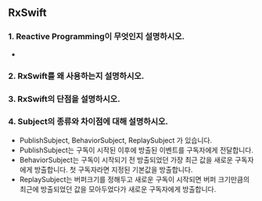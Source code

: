 ## RxSwift

### 1. Reactive Programming이 무엇인지 설명하시오.

-

### 2. RxSwift를 왜 사용하는지 설명하시오.
### 3. RxSwift의 단점을 설명하시오.
### 4. Subject의 종류와 차이점에 대해 설명하시오.

- PublishSubject, BehaviorSubject, ReplaySubject 가 있습니다.
- PublishSubject는 구독이 시작된 이후에 방출된 이벤트를 구독자에게 전달합니다.
- BehaviorSubject는 구독이 시작되기 전 방출되었던 가장 최근 값을 새로운 구독자에게 방출합니다. 첫 구독자라면 지정된 기본값을 방출합니다.
- ReplaySubject는 버퍼크기를 정해두고 새로운 구독이 시작되면 버퍼 크기만큼의 최근에 방출되었던 값을 모아두었다가 새로운 구독자에게 방출합니다.

</br>
